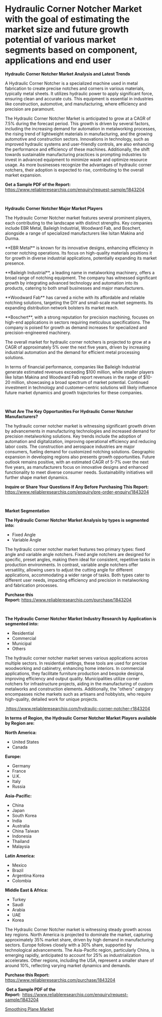 <p><h1>Hydraulic Corner Notcher Market with the goal of estimating the market size and future growth potential of various market segments based on component, applications and end user</h1></p><p><strong>Hydraulic Corner Notcher Market Analysis and Latest Trends</strong></p>
<p><p>A Hydraulic Corner Notcher is a specialized machine used in metal fabrication to create precise notches and corners in various materials, typically metal sheets. It utilizes hydraulic power to apply significant force, ensuring clean and accurate cuts. This equipment is essential in industries like construction, automotive, and manufacturing, where efficiency and precision are paramount.</p><p>The Hydraulic Corner Notcher Market is anticipated to grow at a CAGR of 7.5% during the forecast period. This growth is driven by several factors, including the increasing demand for automation in metalworking processes, the rising trend of lightweight materials in manufacturing, and the growing automotive and construction sectors. Innovations in technology, such as improved hydraulic systems and user-friendly controls, are also enhancing the performance and efficiency of these machines. Additionally, the shift towards sustainable manufacturing practices is prompting industries to invest in advanced equipment to minimize waste and optimize resource usage. As more businesses recognize the advantages of hydraulic corner notchers, their adoption is expected to rise, contributing to the overall market expansion.</p></p>
<p><strong>Get a Sample PDF of the Report:&nbsp;</strong> <a href="https://www.reliableresearchiq.com/enquiry/request-sample/1843204?utm_campaign=2309&utm_medium=2&utm_source=Github&utm_content=ia&utm_term=22022025&utm_id=hydraulic-corner-notcher">https://www.reliableresearchiq.com/enquiry/request-sample/1843204</a></p>
<p>&nbsp;</p>
<p><strong>Hydraulic Corner Notcher Major Market Players</strong></p>
<p><p>The Hydraulic Corner Notcher market features several prominent players, each contributing to the landscape with distinct strengths. Key companies include EBR Metal, Baileigh Industrial, Woodward Fab, and Boschert, alongside a range of specialized manufacturers like Isitan Makina and Durma.</p><p>**EBR Metal** is known for its innovative designs, enhancing efficiency in corner notching operations. Its focus on high-quality materials positions it for growth in diverse industrial applications, potentially expanding its market presence.</p><p>**Baileigh Industrial**, a leading name in metalworking machinery, offers a broad range of notching equipment. The company has witnessed significant growth by integrating advanced technology and automation into its products, catering to both small businesses and major manufacturers.</p><p>**Woodward Fab** has carved a niche with its affordable and reliable notching solutions, targeting the DIY and small-scale market segments. Its expanding distribution network bolsters its market reach.</p><p>**Boschert**, with a strong reputation for precision machining, focuses on high-end applications in sectors requiring meticulous specifications. The company is poised for growth as demand increases for specialized and precision-engineered machinery.</p><p>The overall market for hydraulic corner notchers is projected to grow at a CAGR of approximately 5% over the next five years, driven by increasing industrial automation and the demand for efficient metal processing solutions.</p><p>In terms of financial performance, companies like Baileigh Industrial generate estimated revenues exceeding $100 million, while smaller players like Isitan Makina and Woodward Fab report revenues in the range of $10-20 million, showcasing a broad spectrum of market potential. Continued investment in technology and customer-centric solutions will likely influence future market dynamics and growth trajectories for these companies.</p></p>
<p>&nbsp;</p>
<p><strong>What Are The Key Opportunities For Hydraulic Corner Notcher Manufacturers?</strong></p>
<p><p>The hydraulic corner notcher market is witnessing significant growth driven by advancements in manufacturing technologies and increased demand for precision metalworking solutions. Key trends include the adoption of automation and digitalization, improving operational efficiency and reducing labor costs. The construction and aerospace industries are major consumers, fueling demand for customized notching solutions. Geographic expansion in developing regions also presents growth opportunities. Future outlook remains positive, with an estimated CAGR of 5-7% over the next five years, as manufacturers focus on innovative designs and enhanced functionality to meet diverse consumer needs. Sustainability initiatives will further shape market dynamics.</p></p>
<p><strong>Inquire or Share Your Questions If Any Before Purchasing This Report:</strong> <a href="https://www.reliableresearchiq.com/enquiry/pre-order-enquiry/1843204?utm_campaign=2309&utm_medium=2&utm_source=Github&utm_content=ia&utm_term=22022025&utm_id=hydraulic-corner-notcher">https://www.reliableresearchiq.com/enquiry/pre-order-enquiry/1843204</a></p>
<p>&nbsp;</p>
<p><strong>Market Segmentation</strong></p>
<p><strong>The Hydraulic Corner Notcher Market Analysis by types is segmented into:</strong></p>
<p><ul><li>Fixed Angle</li><li>Variable Angle</li></ul></p>
<p><p>The hydraulic corner notcher market features two primary types: fixed angle and variable angle notchers. Fixed angle notchers are designed for specific, preset angles, making them ideal for consistent, repetitive tasks in production environments. In contrast, variable angle notchers offer versatility, allowing users to adjust the cutting angle for different applications, accommodating a wider range of tasks. Both types cater to different user needs, impacting efficiency and precision in metalworking and fabrication processes.</p></p>
<p><strong>Purchase this Report:&nbsp;</strong><a href="https://www.reliableresearchiq.com/purchase/1843204?utm_campaign=2309&utm_medium=2&utm_source=Github&utm_content=ia&utm_term=22022025&utm_id=hydraulic-corner-notcher">https://www.reliableresearchiq.com/purchase/1843204</a></p>
<p>&nbsp;</p>
<p><strong>The Hydraulic Corner Notcher Market Industry Research by Application is segmented into:</strong></p>
<p><ul><li>Residential</li><li>Commercial</li><li>Municipal</li><li>Others</li></ul></p>
<p><p>The hydraulic corner notcher market serves various applications across multiple sectors. In residential settings, these tools are used for precise woodworking and cabinetry, enhancing home interiors. In commercial applications, they facilitate furniture production and bespoke designs, improving efficiency and output quality. Municipalities utilize corner notchers for infrastructure projects, aiding in the manufacturing of custom metalworks and construction elements. Additionally, the "others" category encompasses niche markets such as artisans and hobbyists, who require high-quality, detailed work for unique projects.</p></p>
<p><a href="https://www.reliableresearchiq.com/hydraulic-corner-notcher-r1843204?utm_campaign=2309&utm_medium=2&utm_source=Github&utm_content=ia&utm_term=22022025&utm_id=hydraulic-corner-notcher">&nbsp;https://www.reliableresearchiq.com/hydraulic-corner-notcher-r1843204</a></p>
<p><strong>In terms of Region, the Hydraulic Corner Notcher Market Players available by Region are:</strong></p>
<p>
    <p> <strong> North America: </strong>
        <ul>
            <li>United States</li>
            <li>Canada</li>
        </ul>
        </p> 
    <p> <strong> Europe: </strong>
        <ul>
            <li>Germany</li>
            <li>France</li>
            <li>U.K.</li>
            <li>Italy</li>
            <li>Russia</li>
        </ul>
        </p> 
    <p> <strong> Asia-Pacific: </strong>
        <ul>
            <li>China</li>
            <li>Japan</li>
            <li>South Korea</li>
            <li>India</li>
            <li>Australia</li>
            <li>China Taiwan</li>
            <li>Indonesia</li>
            <li>Thailand</li>
            <li>Malaysia</li>
        </ul>
        </p> 
    <p> <strong> Latin America: </strong>
        <ul>
            <li>Mexico</li>
            <li>Brazil</li>
            <li>Argentina Korea</li>
            <li>Colombia</li>
        </ul>
        </p> 
    <p> <strong> Middle East & Africa: </strong>
        <ul>
            <li>Turkey</li>
            <li>Saudi</li>
            <li>Arabia</li>
            <li>UAE</li>
            <li>Korea</li>
        </ul>
    </p>
    </p>
<p><p>The Hydraulic Corner Notcher market is witnessing steady growth across key regions. North America is projected to dominate the market, capturing approximately 35% market share, driven by high demand in manufacturing sectors. Europe follows closely with a 30% share, supported by technological advancements. The Asia-Pacific region, particularly China, is emerging rapidly, anticipated to account for 25% as industrialization accelerates. Other regions, including the USA, represent a smaller share of around 10%, reflecting varying market dynamics and demands.</p></p>
<p><strong>Purchase this Report: </strong><a href="https://www.reliableresearchiq.com/purchase/1843204?utm_campaign=2309&utm_medium=2&utm_source=Github&utm_content=ia&utm_term=22022025&utm_id=hydraulic-corner-notcher">https://www.reliableresearchiq.com/purchase/1843204</a></p>
<p>&nbsp;<strong>Get a Sample PDF of the Report:&nbsp;&nbsp;</strong><a href="https://www.reliableresearchiq.com/enquiry/request-sample/1843204?utm_campaign=2309&utm_medium=2&utm_source=Github&utm_content=ia&utm_term=22022025&utm_id=hydraulic-corner-notcher">https://www.reliableresearchiq.com/enquiry/request-sample/1843204</a></p>
<p><strong></strong></p>
<p><p><a href="https://github.com/triattwood9919/Market-Research-Report-List-1/blob/main/smoothing-plane-market.md?utm_campaign=2309&utm_medium=2&utm_source=Github&utm_content=ia&utm_term=22022025&utm_id=hydraulic-corner-notcher">Smoothing Plane Market</a></p></p>